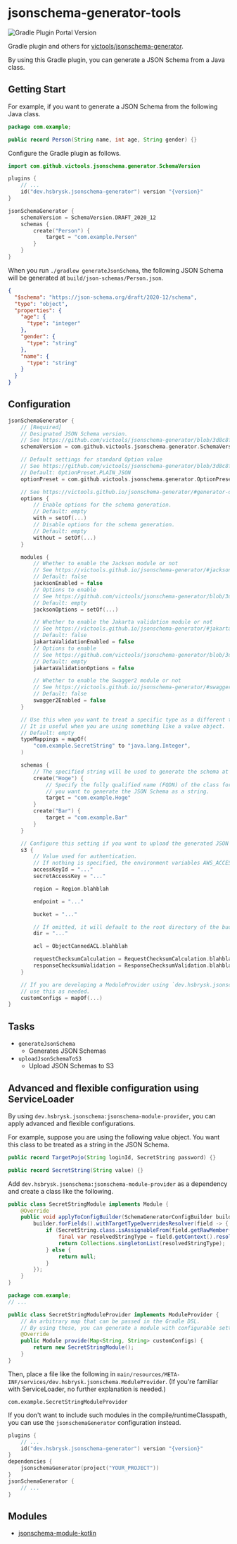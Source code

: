 # jsonschema-generator-tools

![Gradle Plugin Portal Version](https://img.shields.io/gradle-plugin-portal/v/dev.hsbrysk.jsonschema-generator)

Gradle plugin and others for [victools/jsonschema-generator](https://github.com/victools/jsonschema-generator).

By using this Gradle plugin, you can generate a JSON Schema from a Java class.

## Getting Start

For example, if you want to generate a JSON Schema from the following Java class.

```java
package com.example;

public record Person(String name, int age, String gender) {}
```

Configure the Gradle plugin as follows.

```kotlin
import com.github.victools.jsonschema.generator.SchemaVersion

plugins {
    // ...
    id("dev.hsbrysk.jsonschema-generator") version "{version}"
}

jsonSchemaGenerator {
    schemaVersion = SchemaVersion.DRAFT_2020_12
    schemas {
        create("Person") {
            target = "com.example.Person"
        }
    }
}
```

When you run `./gradlew generateJsonSchema`,
the following JSON Schema will be generated at `build/json-schemas/Person.json`.

```json
{
  "$schema": "https://json-schema.org/draft/2020-12/schema",
  "type": "object",
  "properties": {
    "age": {
      "type": "integer"
    },
    "gender": {
      "type": "string"
    },
    "name": {
      "type": "string"
    }
  }
}
```

## Configuration

```kotlin
jsonSchemaGenerator {
    // [Required]
    // Designated JSON Schema version.
    // See https://github.com/victools/jsonschema-generator/blob/3d8c8ff1af451b6465be76a562956f5ec30ed2c4/jsonschema-generator/src/main/java/com/github/victools/jsonschema/generator/SchemaVersion.java
    schemaVersion = com.github.victools.jsonschema.generator.SchemaVersion.DRAFT_2020_12

    // Default settings for standard Option value
    // See https://github.com/victools/jsonschema-generator/blob/3d8c8ff1af451b6465be76a562956f5ec30ed2c4/jsonschema-generator/src/main/java/com/github/victools/jsonschema/generator/OptionPreset.java
    // Default: OptionPreset.PLAIN_JSON
    optionPreset = com.github.victools.jsonschema.generator.OptionPreset.PLAIN_JSON

    // See https://victools.github.io/jsonschema-generator/#generator-options
    options {
        // Enable options for the schema generation.
        // Default: empty
        with = setOf(...)
        // Disable options for the schema generation.
        // Default: empty
        without = setOf(...)
    }

    modules {
        // Whether to enable the Jackson module or not
        // See https://victools.github.io/jsonschema-generator/#jackson-module
        // Default: false
        jacksonEnabled = false
        // Options to enable
        // See https://github.com/victools/jsonschema-generator/blob/3d8c8ff1af451b6465be76a562956f5ec30ed2c4/jsonschema-module-jackson/src/main/java/com/github/victools/jsonschema/module/jackson/JacksonOption.java
        // Default: empty
        jacksonOptions = setOf(...)

        // Whether to enable the Jakarta validation module or not
        // See https://victools.github.io/jsonschema-generator/#jakarta-validation-module
        // Default: false
        jakartaValidationEnabled = false
        // Options to enable
        // See https://github.com/victools/jsonschema-generator/blob/3d8c8ff1af451b6465be76a562956f5ec30ed2c4/jsonschema-module-jakarta-validation/src/main/java/com/github/victools/jsonschema/module/jakarta/validation/JakartaValidationOption.java
        // Default: empty
        jakartaValidationOptions = false

        // Whether to enable the Swagger2 module or not
        // See https://victools.github.io/jsonschema-generator/#swagger-2-module
        // Default: false
        swagger2Enabled = false
    }

    // Use this when you want to treat a specific type as a different type.
    // It is useful when you are using something like a value object.
    // Default: empty
    typeMappings = mapOf(
        "com.example.SecretString" to "java.lang.Integer",
    )

    schemas {
        // The specified string will be used to generate the schema at `build/json-schemas/{...}.json`.
        create("Hoge") {
            // Specify the fully qualified name (FQDN) of the class for which
            // you want to generate the JSON Schema as a string.
            target = "com.example.Hoge"
        }
        create("Bar") {
            target = "com.example.Bar"
        }
    }

    // Configure this setting if you want to upload the generated JSON Schema to S3.
    s3 {
        // Value used for authentication.
        // If nothing is specified, the environment variables AWS_ACCESS_KEY_ID and AWS_SECRET_ACCESS_KEY will be used.
        accessKeyId = "..."
        secretAccessKey = "..."

        region = Region.blahblah

        endpoint = "..."

        bucket = "..."

        // If omitted, it will default to the root directory of the bucket.
        dir = "..."

        acl = ObjectCannedACL.blahblah

        requestChecksumCalculation = RequestChecksumCalculation.blahblah
        responseChecksumValidation = ResponseChecksumValidation.blahblah
    }

    // If you are developing a ModuleProvider using `dev.hsbrysk.jsonschema:jsonschema-module-provider`,
    // use this as needed.
    customConfigs = mapOf(...)
}
```

## Tasks

- `generateJsonSchema`
    - Generates JSON Schemas
- `uploadJsonSchemaToS3`
    - Upload JSON Schemas to S3

## Advanced and flexible configuration using ServiceLoader

By using `dev.hsbrysk.jsonschema:jsonschema-module-provider`, you can apply advanced and flexible
configurations.

For example, suppose you are using the following value object. You want this class to be treated as a string in
the JSON Schema.

```java
public record TargetPojo(String loginId, SecretString password) {}

public record SecretString(String value) {}
```

Add `dev.hsbrysk.jsonschema:jsonschema-module-provider` as a dependency and create a class like the following.

```java
public class SecretStringModule implements Module {
    @Override
    public void applyToConfigBuilder(SchemaGeneratorConfigBuilder builder) {
        builder.forFields().withTargetTypeOverridesResolver(field -> {
            if (SecretString.class.isAssignableFrom(field.getRawMember().getType())) {
                final var resolvedStringType = field.getContext().resolve(String.class);
                return Collections.singletonList(resolvedStringType);
            } else {
                return null;
            }
        });
    }
}
```

```java
package com.example;
// ...

public class SecretStringModuleProvider implements ModuleProvider {
    // An arbitrary map that can be passed in the Gradle DSL.
    // By using these, you can generate a module with configurable settings.
    @Override
    public Module provide(Map<String, String> customConfigs) {
        return new SecretStringModule();
    }
}
```

Then, place a file like the following in
`main/resources/META-INF/services/dev.hsbrysk.jsonschema.ModuleProvider`.
(If you're familiar with ServiceLoader, no further explanation is needed.)

```text
com.example.SecretStringModuleProvider
```

If you don't want to include such modules in the compile/runtimeClasspath, you can use the `jsonschemaGenerator`
configuration instead.

```kotlin
plugins {
    // ...
    id("dev.hsbrysk.jsonschema-generator") version "{version}"
}
dependencies {
    jsonschemaGenerator(project("YOUR_PROJECT"))
}
jsonSchemaGenerator {
    // ...
}
```

## Modules

- [jsonschema-module-kotlin](./jsonschema-module-kotlin/README.md)
